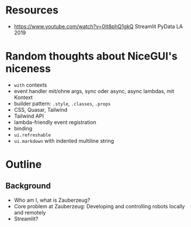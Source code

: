 # Resources

- https://www.youtube.com/watch?v=0It8phQ1gkQ Streamlit PyData LA 2019

# Random thoughts about NiceGUI's niceness

- `with` contexts
- event handler mit/ohne args, sync oder async, async lambdas, mit Kontext
- builder pattern: `.style`, `.classes`, `.props`
- CSS, Quasar, Tailwind
- Tailwind API
- lambda-friendly event registration
- binding
- `ui.refreshable`
- `ui.markdown` with indented multiline string

# Outline

## Background

- Who am I, what is Zauberzeug?
- Core problem at Zauberzeug: Developing and controlling robots locally and remotely
- Streamlit?
